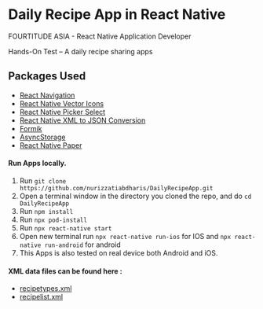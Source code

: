 # Daily Recipe App in React Native

FOURTITUDE ASIA	- React Native Application Developer

Hands-On Test – A daily recipe sharing apps 

## Packages Used
- [React Navigation](https://reactnavigation.org/)
- [React Native Vector Icons](https://github.com/oblador/react-native-vector-icons)
- [React Native Picker Select](https://github.com/lawnstarter/react-native-picker-select)
- [React Native XML to JSON Conversion](https://www.npmjs.com/package/react-native-xml2js)
- [Formik](https://formik.org/)
- [AsyncStorage](https://react-native-async-storage.github.io/async-storage/docs/install/)
- [React Native Paper](https://callstack.github.io/react-native-paper/)


#### Run Apps locally.

1. Run `git clone https://github.com/nurizzatiabdharis/DailyRecipeApp.git`
2. Open a terminal window in the directory you cloned the repo, and do `cd DailyRecipeApp`
3. Run `npm install`
4. Run `npx pod-install`
5. Run `npx react-native start`
6. Open new terminal run `npx react-native run-ios` for IOS and `npx react-native run-android` for android
7. This Apps is also tested on real device both Android and iOS.

#### XML data files can be found here :
- [recipetypes.xml](https://gist.github.com/nurizzatiabdharis/be208f776aa6f68493ec5125ff0bc79f/)
- [recipelist.xml](https://gist.github.com/nurizzatiabdharis/b1cddb9d13766f9d36a1c3f31801eada)
